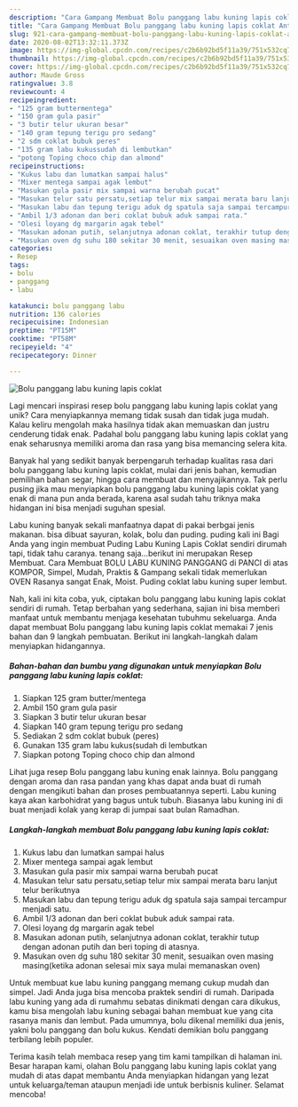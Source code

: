 ```yaml
---
description: "Cara Gampang Membuat Bolu panggang labu kuning lapis coklat Anti Gagal"
title: "Cara Gampang Membuat Bolu panggang labu kuning lapis coklat Anti Gagal"
slug: 921-cara-gampang-membuat-bolu-panggang-labu-kuning-lapis-coklat-anti-gagal
date: 2020-08-02T13:32:11.373Z
image: https://img-global.cpcdn.com/recipes/c2b6b92bd5f11a39/751x532cq70/bolu-panggang-labu-kuning-lapis-coklat-foto-resep-utama.jpg
thumbnail: https://img-global.cpcdn.com/recipes/c2b6b92bd5f11a39/751x532cq70/bolu-panggang-labu-kuning-lapis-coklat-foto-resep-utama.jpg
cover: https://img-global.cpcdn.com/recipes/c2b6b92bd5f11a39/751x532cq70/bolu-panggang-labu-kuning-lapis-coklat-foto-resep-utama.jpg
author: Maude Gross
ratingvalue: 3.8
reviewcount: 4
recipeingredient:
- "125 gram buttermentega"
- "150 gram gula pasir"
- "3 butir telur ukuran besar"
- "140 gram tepung terigu pro sedang"
- "2 sdm coklat bubuk peres"
- "135 gram labu kukussudah di lembutkan"
- "potong Toping choco chip dan almond"
recipeinstructions:
- "Kukus labu dan lumatkan sampai halus"
- "Mixer mentega sampai agak lembut"
- "Masukan gula pasir mix sampai warna berubah pucat"
- "Masukan telur satu persatu,setiap telur mix sampai merata baru lanjut telur berikutnya"
- "Masukan labu dan tepung terigu aduk dg spatula saja sampai tercampur menjadi satu."
- "Ambil 1/3 adonan dan beri coklat bubuk aduk sampai rata."
- "Olesi loyang dg margarin agak tebel"
- "Masukan adonan putih, selanjutnya adonan coklat, terakhir tutup dengan adonan putih dan beri toping di atasnya."
- "Masukan oven dg suhu 180 sekitar 30 menit, sesuaikan oven masing masing(ketika adonan selesai mix saya mulai memanaskan oven)"
categories:
- Resep
tags:
- bolu
- panggang
- labu

katakunci: bolu panggang labu 
nutrition: 136 calories
recipecuisine: Indonesian
preptime: "PT15M"
cooktime: "PT58M"
recipeyield: "4"
recipecategory: Dinner

---
```



![Bolu panggang labu kuning lapis coklat](https://img-global.cpcdn.com/recipes/c2b6b92bd5f11a39/751x532cq70/bolu-panggang-labu-kuning-lapis-coklat-foto-resep-utama.jpg)

Lagi mencari inspirasi resep bolu panggang labu kuning lapis coklat yang unik? Cara menyiapkannya memang tidak susah dan tidak juga mudah. Kalau keliru mengolah maka hasilnya tidak akan memuaskan dan justru cenderung tidak enak. Padahal bolu panggang labu kuning lapis coklat yang enak seharusnya memiliki aroma dan rasa yang bisa memancing selera kita.

Banyak hal yang sedikit banyak berpengaruh terhadap kualitas rasa dari bolu panggang labu kuning lapis coklat, mulai dari jenis bahan, kemudian pemilihan bahan segar, hingga cara membuat dan menyajikannya. Tak perlu pusing jika mau menyiapkan bolu panggang labu kuning lapis coklat yang enak di mana pun anda berada, karena asal sudah tahu triknya maka hidangan ini bisa menjadi suguhan spesial.

Labu kuning banyak sekali manfaatnya dapat di pakai berbgai jenis makanan. bisa dibuat sayuran, kolak, bolu dan puding. puding kali ini Bagi Anda yang ingin membuat Puding Labu Kuning Lapis Coklat sendiri dirumah tapi, tidak tahu caranya. tenang saja…berikut ini merupakan Resep Membuat. Cara Membuat BOLU LABU KUNING PANGGANG di PANCI di atas KOMPOR, Simpel, Mudah, Praktis &amp; Gampang sekali tidak memerlukan OVEN Rasanya sangat Enak, Moist. Puding coklat labu kuning super lembut.


Nah, kali ini kita coba, yuk, ciptakan bolu panggang labu kuning lapis coklat sendiri di rumah. Tetap berbahan yang sederhana, sajian ini bisa memberi manfaat untuk membantu menjaga kesehatan tubuhmu sekeluarga. Anda dapat membuat Bolu panggang labu kuning lapis coklat memakai 7 jenis bahan dan 9 langkah pembuatan. Berikut ini langkah-langkah dalam menyiapkan hidangannya.

<!--inarticleads1-->

##### Bahan-bahan dan bumbu yang digunakan untuk menyiapkan Bolu panggang labu kuning lapis coklat:

1. Siapkan 125 gram butter/mentega
1. Ambil 150 gram gula pasir
1. Siapkan 3 butir telur ukuran besar
1. Siapkan 140 gram tepung terigu pro sedang
1. Sediakan 2 sdm coklat bubuk (peres)
1. Gunakan 135 gram labu kukus(sudah di lembutkan
1. Siapkan potong Toping choco chip dan almond


Lihat juga resep Bolu panggang labu kuning enak lainnya. Bolu panggang dengan aroma dan rasa pandan yang khas dapat anda buat di rumah dengan mengikuti bahan dan proses pembuatannya seperti. Labu kuning kaya akan karbohidrat yang bagus untuk tubuh. Biasanya labu kuning ini di buat menjadi kolak yang kerap di jumpai saat bulan Ramadhan. 

<!--inarticleads2-->

##### Langkah-langkah membuat Bolu panggang labu kuning lapis coklat:

1. Kukus labu dan lumatkan sampai halus
1. Mixer mentega sampai agak lembut
1. Masukan gula pasir mix sampai warna berubah pucat
1. Masukan telur satu persatu,setiap telur mix sampai merata baru lanjut telur berikutnya
1. Masukan labu dan tepung terigu aduk dg spatula saja sampai tercampur menjadi satu.
1. Ambil 1/3 adonan dan beri coklat bubuk aduk sampai rata.
1. Olesi loyang dg margarin agak tebel
1. Masukan adonan putih, selanjutnya adonan coklat, terakhir tutup dengan adonan putih dan beri toping di atasnya.
1. Masukan oven dg suhu 180 sekitar 30 menit, sesuaikan oven masing masing(ketika adonan selesai mix saya mulai memanaskan oven)


Untuk membuat kue labu kuning panggang memang cukup mudah dan simpel. Jadi Anda juga bisa mencoba praktek sendiri di rumah. Daripada labu kuning yang ada di rumahmu sebatas dinikmati dengan cara dikukus, kamu bisa mengolah labu kuning sebagai bahan membuat kue yang cita rasanya manis dan lembut. Pada umumnya, bolu dikenal memiliki dua jenis, yakni bolu panggang dan bolu kukus. Kendati demikian bolu panggang terbilang lebih populer. 

Terima kasih telah membaca resep yang tim kami tampilkan di halaman ini. Besar harapan kami, olahan Bolu panggang labu kuning lapis coklat yang mudah di atas dapat membantu Anda menyiapkan hidangan yang lezat untuk keluarga/teman ataupun menjadi ide untuk berbisnis kuliner. Selamat mencoba!

